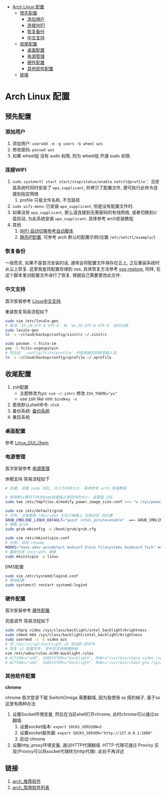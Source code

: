 - [Arch Linux 配置](#arch-linux-%E9%85%8D%E7%BD%AE)
  - [预先配置](#%E9%A2%84%E5%85%88%E9%85%8D%E7%BD%AE)
    - [添加用户](#%E6%B7%BB%E5%8A%A0%E7%94%A8%E6%88%B7)
    - [连接WIFI](#%E8%BF%9E%E6%8E%A5wifi)
    - [恢复备份](#%E6%81%A2%E5%A4%8D%E5%A4%87%E4%BB%BD)
    - [中文支持](#%E4%B8%AD%E6%96%87%E6%94%AF%E6%8C%81)
  - [收尾配置](#%E6%94%B6%E5%B0%BE%E9%85%8D%E7%BD%AE)
    - [桌面配置](#%E6%A1%8C%E9%9D%A2%E9%85%8D%E7%BD%AE)
    - [电源管理](#%E7%94%B5%E6%BA%90%E7%AE%A1%E7%90%86)
    - [硬件配置](#%E7%A1%AC%E4%BB%B6%E9%85%8D%E7%BD%AE)
    - [其他软件配置](#%E5%85%B6%E4%BB%96%E8%BD%AF%E4%BB%B6%E9%85%8D%E7%BD%AE)
  - [链接](#%E9%93%BE%E6%8E%A5)

# Arch Linux 配置

## 预先配置
### 添加用户
1. 添加用户: `useradd -m -g users -G wheel wzs`
2. 修改密码: `passwd wzs`
3. 如果 wheel组 没有 sudo 权限, 则为 wheel组 开通 sudo 权限.

### 连接WIFI
1. `sudo systemctl start start/stop/status/enable netctl@profile`： 当安装系统时同时安装了 `wpa_supplicant`, 并拷贝了配置文件, 便可执行此命令连接到指定网络
   1. profile 只是文件名称, 不含路径
2. `sudo wifi-menu`: 已安装 `wpa_supplicant`, 但是没有配置文件时.
3. 如果没有 `wpa_supplicant`, 那么请连接到无需密码的有线网络, 或者切换到U盘启动, 为此系统安装 `wpa_supplicant`. 具体参考 arch安装教程
4. 其他
   1. [WIFI 自动切换参考自动脚本](./setup.d/8-netctl_auto.sh)
   2. [静态IP配置](/doc/static-ip.md). 可参考 arch 默认的配置示例(位置 `/etc/netctl/example/`)

### 恢复备份
一般而言, 如果不是首次安装的话, 通常会将配置文件保存在云上, 之后重装系统时从云上恢复. 这里我是将配置存储到 oss, 具体恢复方法参考 [oss-restore](./setup.d/9-restore_backup.sh), 同样, 在这个脚本里对配置文件进行了恢复. 根据自己需要更改此文件.

### 中文支持
首次安装参考 [Linux中文支持](/doc/chinese.md).

重装恢复简易流程如下
```Bash
sudo vim /etc/locale.gen
# 取消 `zh_CN.UTF-8 UTF-8` 和 `en_US.UTF-8 UTF-8` 前的注释
sudo locale-gen
ln -s ~/cloud/backup/config/xinitrc ~/.xinitrc

sudo pacman -S fcitx-im
yay -S fcitx-sogoupinyin
# 然后在 `.config/fcitx/profile` 中启用相应的拼音输入法
ln -s ~/cloud/backup/config/xprofile ~/.xprofile
```

## 收尾配置
1. zsh配置
    - 主题修改为ys: `vim ~/.zshrc` 修改 `ZSH_THEME="ys"`
    - use zsh like vim: `bindkey -v`
2. 更改默认shell命令: `chsh`
3. 备份系统: [备份系统](/doc/script/backup.sh)
4. 重启系统

### 桌面配置
参考 [Linux_GUI_i3wm](/doc/gui.md#i3)

### 电源管理
首次安装参考 [电源管理](/doc/power-manger.md)

休眠支持 简易流程如下
```Bash
# 创建, 挂载 swap 分区, 大小为内存大小. 具体参考 arch 安装教程

# 修改默认情况下内存dump到硬盘占用空间的大小. 这里是 32G.
sudo tee /etc/tmpfiles.d/modify_power_image_size.conf <<< "w /sys/power/image_size - - - - 34359734272"

sudo vim /etc/default/grub
# 示例, 注意更换 /dev/sda3 为自己电脑上 交换分区 的位置
GRUB_CMDLINE_LINUX_DEFAULT="quiet intel_pstate=enable"  ==> GRUB_CMDLINE_LINUX_DEFAULT="quiet intel_pstate=enable resume=/dev/sda3"
# 更新 grub
sudo grub-mkconfig -o /boot/grub/grub.cfg

sudo vim /etc/mkinitcpio.conf
# 示例, 添加 resume
HOOKS="base udev autodetect modconf block filesystems keyboard fsck" ==> HOOKS="base udev resume autodetect modconf block filesystems keyboard fsck"
# 重新生成 initramfs 镜像
sudo mkinitcpio -p linux
```

DMS配置
```Bash
sudo vim /etc/systemd/logind.conf
# 修改配置
sudo systemctl restart systemd-logind
```

### 硬件配置
首次安装参考 [硬件配置](/doc/hardware.md)

亮度调节 简易流程如下
```Bash
sudo chgrp video /sys/class/backlight/intel_backlight/brightness
sudo chmod 664 /sys/class/backlight/intel_backlight/brightness
sudo usermod -a -G video wzs
# 将 /doc/script/backlight.sh 添加到 $PATH
# 恢复 i3 配置文件. 其中包含快捷键映射
vim /etc/udev/rules.d/99-backlight.rules
# ACTION=="add", SUBSYSTEM=="backlight", RUN+="/usr/bin/chgrp video /sys/class/backlight/%k/brightness"
# ACTION=="add", SUBSYSTEM=="backlight", RUN+="/usr/bin/chmod g+w /sys/class/backlight/%k/brightness"
```

### 其他软件配置

**chrome**

chrome 首次登录下载 SwitchOmega 需要翻墙, 因为我使用 ss 搭的梯子, 基于ss这里有两种办法
1. 设置Socket环境变量, 然后在当前shell打开chrome, 此时chrome可以通过ss翻墙.
   1. 设置socket版本: `export SOCKS_VERSION=5`
   2. 设置socket服务器: `export SOCKS_SERVER="http://127.0.0.1:1080"`
   3. 启动 chrome
2. 设置http_proxy环境变量, 通过HTTP代理翻墙. HTTP 代理可通过 Provixy 实现(Provixy可以将socket代理转为http代理). 此处不再详述

## 链接
1. [arch_推荐软件](https://wiki.archlinux.org/index.php/General_recommendations_)
2. [arch_常用软件列表](https://wiki.archlinux.org/index.php/General_recommendations_)
